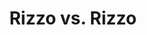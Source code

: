 ---
pid: RS225
title: Rizzo vs. Rizzo
location_transcription: Addition to the existing Frank Rizzo Statue
zipcode: '19146'
outside_phl: 
neighborhood: Graduate Hospital,Naval Square,Southwest Center City
age: '48'
age_range: 40-49
instagram: 
image_file_name: RS_225.jpg
proposal_transcription: Place bronze statue (polychromed) of Stockard Channing as
  Rizzo next to the Rizzo statue.
topic: Pop Culture
topic_summary: '0'
type: Sculpture Statue
keywords_other: frank rizzo, stockard channing
credit: Alex Stadler
image_labels: 
twitter: 
facebook: 
permalink: "/monuments/rs225/"
layout: item-page
---